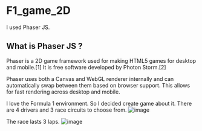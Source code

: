﻿# F1_game_2D
I used Phaser JS.
## What is Phaser JS ?
Phaser is a 2D game framework used for making HTML5 games for desktop and mobile.[1] It is free software developed by Photon Storm.[2]

Phaser uses both a Canvas and WebGL renderer internally and can automatically swap between them based on browser support. This allows for fast rendering across desktop and mobile.

I love the Formula 1 environment. So I decided create game about it.
There are 4 drivers and 3 race circuits to choose from.
![image](https://user-images.githubusercontent.com/77916807/170452877-86ffd309-5ab2-4407-a1b0-356eaef3dadf.png)

The race lasts 3 laps.
![image](https://user-images.githubusercontent.com/77916807/170453420-c46b4e31-ff58-4ddf-b615-8d2b407a2b07.png)



